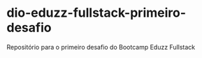 # dio-eduzz-fullstack-primeiro-desafio
Repositório para o primeiro desafio do Bootcamp Eduzz Fullstack
